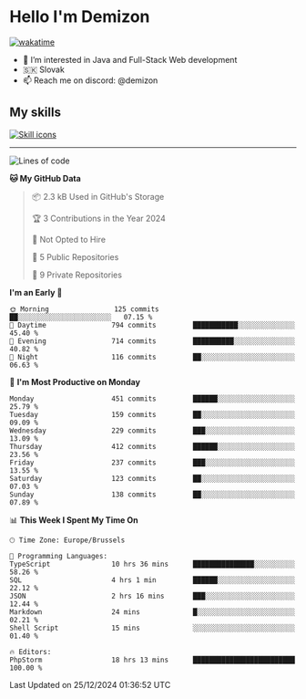 # Hello I'm Demizon
[![wakatime](https://wakatime.com/badge/user/6ad1949f-d6d7-44f9-9eee-c35e54cc499b.svg)](https://wakatime.com/@6ad1949f-d6d7-44f9-9eee-c35e54cc499b)
- 👀 I’m interested in Java and Full-Stack Web development
- 🇸🇰 Slovak
- 📫 Reach me on discord: @demizon

## My skills
[![Skill icons](https://skillicons.dev/icons?i=java,js,ts,html,css,react,nextjs,tailwind,supabase,py,git,docker,linux,mysql,postgres,mongo&theme=dark)](https://github.com/Demizon3433)

---

<!--START_SECTION:waka-->
![Lines of code](https://img.shields.io/badge/From%20Hello%20World%20I%27ve%20Written-499.0%20thousand%20lines%20of%20code-blue)

**🐱 My GitHub Data** 

> 📦 2.3 kB Used in GitHub's Storage 
 > 
> 🏆 3 Contributions in the Year 2024
 > 
> 🚫 Not Opted to Hire
 > 
> 📜 5 Public Repositories 
 > 
> 🔑 9 Private Repositories 
 > 
**I'm an Early 🐤** 

```text
🌞 Morning                125 commits         ██░░░░░░░░░░░░░░░░░░░░░░░   07.15 % 
🌆 Daytime                794 commits         ███████████░░░░░░░░░░░░░░   45.40 % 
🌃 Evening                714 commits         ██████████░░░░░░░░░░░░░░░   40.82 % 
🌙 Night                  116 commits         ██░░░░░░░░░░░░░░░░░░░░░░░   06.63 % 
```
📅 **I'm Most Productive on Monday** 

```text
Monday                   451 commits         ██████░░░░░░░░░░░░░░░░░░░   25.79 % 
Tuesday                  159 commits         ██░░░░░░░░░░░░░░░░░░░░░░░   09.09 % 
Wednesday                229 commits         ███░░░░░░░░░░░░░░░░░░░░░░   13.09 % 
Thursday                 412 commits         ██████░░░░░░░░░░░░░░░░░░░   23.56 % 
Friday                   237 commits         ███░░░░░░░░░░░░░░░░░░░░░░   13.55 % 
Saturday                 123 commits         ██░░░░░░░░░░░░░░░░░░░░░░░   07.03 % 
Sunday                   138 commits         ██░░░░░░░░░░░░░░░░░░░░░░░   07.89 % 
```


📊 **This Week I Spent My Time On** 

```text
🕑︎ Time Zone: Europe/Brussels

💬 Programming Languages: 
TypeScript               10 hrs 36 mins      ███████████████░░░░░░░░░░   58.26 % 
SQL                      4 hrs 1 min         ██████░░░░░░░░░░░░░░░░░░░   22.12 % 
JSON                     2 hrs 16 mins       ███░░░░░░░░░░░░░░░░░░░░░░   12.44 % 
Markdown                 24 mins             █░░░░░░░░░░░░░░░░░░░░░░░░   02.21 % 
Shell Script             15 mins             ░░░░░░░░░░░░░░░░░░░░░░░░░   01.40 % 

🔥 Editors: 
PhpStorm                 18 hrs 13 mins      █████████████████████████   100.00 % 
```


 Last Updated on 25/12/2024 01:36:52 UTC
<!--END_SECTION:waka-->
